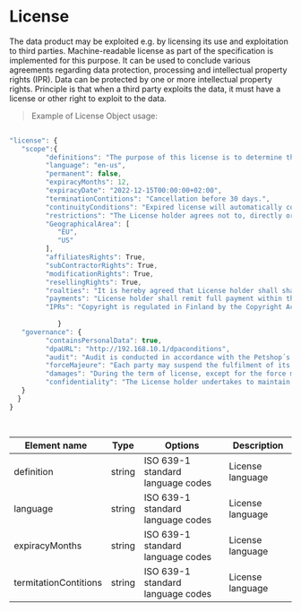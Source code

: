 # License

The data product may be exploited e.g. by licensing its use and exploitation to third parties. Machine-readable license as part of the specification is implemented for this purpose. It can be used to conclude various agreements regarding data protection, processing and intellectual property rights (IPR). Data can be protected by one or more intellectual property rights. Principle is that when a third party exploits the data, it must have a license or other right to exploit to the data.

> Example of License Object usage:

```javascript
  
"license": {
   "scope":{
         "definitions": "The purpose of this license is to determine the terms and conditions applicable to the licensing of the data product, whereby Licensor grants License holder the right to use the data.",
         "language": "en-us",
         "permanent": false,
         "expiracyMonths": 12,
         "expiracyDate": "2022-12-15T00:00:00+02:00",
         "terminationContitions": "Cancellation before 30 days.",
         "continuityConditions": "Expired license will automatically continued without written cancellation (termination) by Licenser holder",
         "restrictions": "The License holder agrees not to, directly or indirectly, participate in the unauthorized use, disclosure or conversion of any confidential information.",      
         "GeographicalArea": [ 
            "EU",
            "US"
         ],
         "affiliatesRights": True,
         "subContractorRights": True,
         "modificationRights": True,
         "resellingRights": True,
         "roalties": "It is hereby agreed that License holder shall share with Licensor three percent (3%) of the revenues derives and receives from the usage their BI Dashbord solutions by the End Users.",
         "payments": "License holder shall remit full payment within thirty (30) days after the end of each calendar month. Taxes (VAT 24 %) are included. Invoice will be electronical",
         "IPRs": "Copyright is regulated in Finland by the Copyright Act (404/1961). Data is property of Mindmote Oy.",
                     
            }
   "governance": {
         "containsPersonalData": true,
         "dpaURL": "http://192.168.10.1/dpaconditions",
         "audit": "Audit is conducted in accordance with the Petshop´s Data-audits ltd., www.petshopsdataaudits.com",
         "forceMajeure": "Each party may suspend the fulfilment of its contractual obligations, when the said fulfilment is impossible or objectively too costly due to an unforeseeable impediment independent from the parties, such as for example: strike, boycott, lockout, fire, war (declared or not), civil war, riots and revolutions, requisitions, embargo, power blackouts, extraordinary breakage of machinery, delays in the delivery of components or raw materials.",
         "damages": "During the term of license, except for the force majeure or the Licensors reasons, the License holder is required to follow strictly in accordance with the Contract. If the License holder wants to terminate the license early, it needs to pay a certain amount of liquidated damages.",
         "confidentiality": "The License holder undertakes to maintain confidentiality as regards all information of a technical (such as, by way of a non-limiting example, drawings, tables, documentation, formulas and correspondence) and commercial nature (including contractual conditions, prices, payment conditions) gained during the performance of this license."          
   }
  }
}

  
```
| <div style="width:150px">Element name</div>   | Type  | Options  | Description  |
|---|---|---|---|
| definition | string | ISO 639-1 standard language codes | License language |
| language | string | ISO 639-1 standard language codes | License language |
| expiracyMonths | string | ISO 639-1 standard language codes | License language |
| termitationContitions | string | ISO 639-1 standard language codes | License language |

